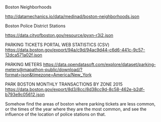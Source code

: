Boston Neighborhoods

http://datamechanics.io/data/medinad/boston-neighborhoods.json

Boston Police District Stations

https://data.cityofboston.gov/resource/pyxn-r3i2.json

PARKING TICKETS PORTAL WEB STATISTICS (CSV) 
https://data.boston.gov/export/94a/c9d/94ac9d44-c6d6-441c-9c57-12dca571a02f.json

PARKING METERS
https://data.opendatasoft.com/explore/dataset/parking-meters@mapathon-public/download/?format=json&timezone=America/New_York

PARK BOSTON MONTHLY TRANSACTIONS BY ZONE 2015
https://data.boston.gov/export/8d3/8cc/8d38cc9d-8c58-462e-b2df-b793e9c05612.json


Somehow find the areas of boston where parking tickets are less common, or the times of the year where they are the most common, and see the influence of the location of police stations on that. 








